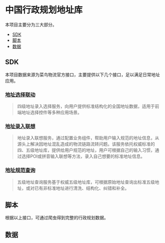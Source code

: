 # 中国行政规划地址库

本项目主要分为三大部分。

- [SDK](#sdk)
- [脚本](#脚本)
- [数据](#数据)

## SDK

本项目数据来源为菜鸟物流官方接口，主要提供以下几个接口，足以满足日常地址应用。

### [地址选择联动](https://cloud.cainiao.com/markets/cnwww/cncloud-dzk-detail-division)

> 四级地址录入选择服务，向用户提供标准结构化的全国地址数据，适用于前端地址选择控件等多种应用场景。

### [地址录入联想](https://cloud.cainiao.com/markets/cnwww/cncloud-dzk-detail-associationcncloud-dzk-detail-associate)

> 地址录入联想服务，通过配置业务组件，帮助用户输入规范的地址信息，从源头上解决因地址混乱造成的物流链路流转问题。该服务依托权威标准的四、五级地址库，提供给用户规范的地址，用户可根据自己的输入习惯，通过选择POI或拼音输入联想等方法，录入自己想要的标准地址信息。

### [地址规范查询](https://cloud.cainiao.com/markets/cnwww/cncloud-dzk-detail-query)

> 五级地址查询服务基于权威五级地址库，可根据原始地址查询出标准五级地址，或对已有非标准地址进行清洗、结构化、纠错和补全。

## 脚本

根据以上接口，可通过爬虫得到完整的行政规划数据。

## 数据